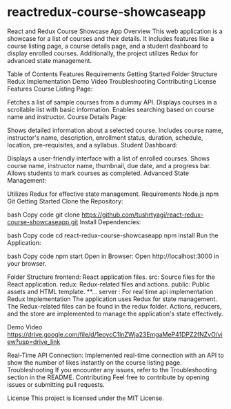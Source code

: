 # reactredux-course-showcaseapp

React and Redux Course Showcase App
Overview
This web application is a showcase for a list of courses and their details. It includes features like a course listing page, a course details page, and a student dashboard to display enrolled courses. Additionally, the project utilizes Redux for advanced state management.

Table of Contents
Features
Requirements
Getting Started
Folder Structure
Redux Implementation
Demo Video
Troubleshooting
Contributing
License
Features
Course Listing Page:

Fetches a list of sample courses from a dummy API.
Displays courses in a scrollable list with basic information.
Enables searching based on course name and instructor.
Course Details Page:

Shows detailed information about a selected course.
Includes course name, instructor's name, description, enrollment status, duration, schedule, location, pre-requisites, and a syllabus.
Student Dashboard:

Displays a user-friendly interface with a list of enrolled courses.
Shows course name, instructor name, thumbnail, due date, and a progress bar.
Allows students to mark courses as completed.
Advanced State Management:

Utilizes Redux for effective state management.
Requirements
Node.js
npm
Git
Getting Started
Clone the Repository:

bash
Copy code
git clone https://github.com/tushrtyagi/react-redux-course-showcaseapp.git
Install Dependencies:

bash
Copy code
cd react-redux-course-showcaseapp
npm install
Run the Application:

bash
Copy code
npm start
Open in Browser:
Open http://localhost:3000 in your browser.

Folder Structure
frontend: React application files.
src: Source files for the React application.
redux: Redux-related files and actions.
public: Public assets and HTML template.
**...
server : For real time api implementation
Redux Implementation
The application uses Redux for state management. The Redux-related files can be found in the redux folder. Actions, reducers, and the store are implemented to manage the application's state effectively.

Demo Video
https://drive.google.com/file/d/1eoycC1lnZWja23EmgaMeP41DPZ2fNZvO/view?usp=drive_link


Real-Time API Connection:
Implemented real-time connection with an API to show the number of likes instantly on the course listing page.
Troubleshooting
If you encounter any issues, refer to the Troubleshooting section in the README.
Contributing
Feel free to contribute by opening issues or submitting pull requests.

License
This project is licensed under the MIT License.

